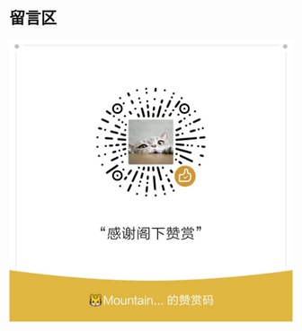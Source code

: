 # 留言区

<link rel="stylesheet" href="https://cdn.jsdelivr.net/npm/gitalk@1/dist/gitalk.css">
<script src="https://cdn.jsdelivr.net/npm/gitalk@1/dist/gitalk.min.js"></script>
<div id="gitalk-container"></div>
<script>
var gitalk = new Gitalk({ 
    "clientID": "a5740dd5f139334f7201",
    "clientSecret": "01fdd5258b15403a2fc9194f5434d56789ebe161", 
    "repo": "huangjunneng.github.io", 
    "owner": "huangjunneng", 
    "admin": ["huangjunneng"],
    "id": window.location.pathname,
    "distractionFreeMode": true
 });
gitalk.render("gitalk-container"); 
</script>

 ![微信赞赏码](../../img/wx_zsm.jpg)